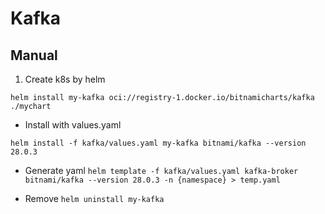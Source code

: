 # Kafka

## Manual

1. Create k8s by helm

`helm install my-kafka oci://registry-1.docker.io/bitnamicharts/kafka ./mychart`

- Install with values.yaml

`helm install -f kafka/values.yaml my-kafka bitnami/kafka --version 28.0.3`

- Generate yaml
`helm template -f kafka/values.yaml kafka-broker bitnami/kafka --version 28.0.3 -n {namespace} > temp.yaml`

- Remove
`helm uninstall my-kafka`